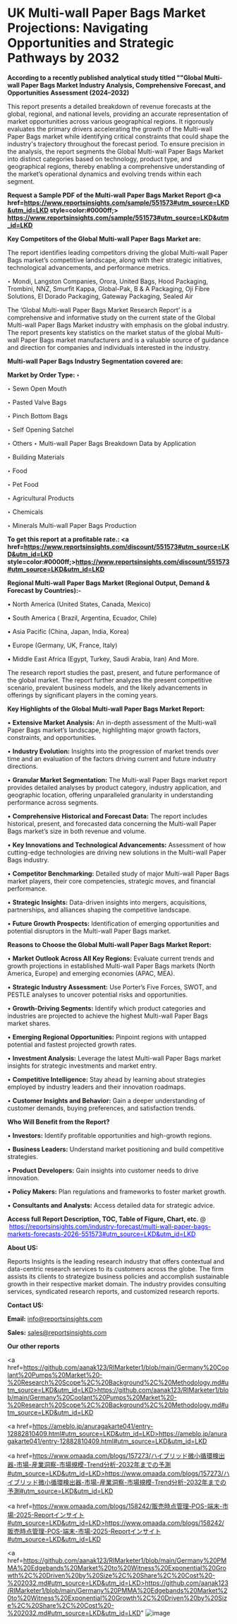 # UK Multi-wall Paper Bags Market Projections: Navigating Opportunities and Strategic Pathways by 2032

<strong>According to a recently published analytical study titled ""Global Multi-wall Paper Bags Market Industry Analysis, Comprehensive Forecast, and Opportunities Assessment (2024–2032)</strong>

This report presents a detailed breakdown of revenue forecasts at the global, regional, and national levels, providing an accurate representation of market opportunities across various geographical regions. It rigorously evaluates the primary drivers accelerating the growth of the Multi-wall Paper Bags market while identifying critical constraints that could shape the industry's trajectory throughout the forecast period. To ensure precision in the analysis, the report segments the Global Multi-wall Paper Bags Market into distinct categories based on technology, product type, and geographical regions, thereby enabling a comprehensive understanding of the market’s operational dynamics and evolving trends within each segment.

<strong>Request a Sample PDF of the Multi-wall Paper Bags Market Report </strong><strong>@<a href=https://www.reportsinsights.com/sample/551573#utm_source=LKD&utm_id=LKD style=color:#0000ff;> https://www.reportsinsights.com/sample/551573#utm_source=LKD&utm_id=LKD</a></strong></font>

<strong>Key Competitors of the Global Multi-wall Paper Bags Market are:</strong>

The report identifies leading competitors driving the global Multi-wall Paper Bags market’s competitive landscape, along with their strategic initiatives, technological advancements, and performance metrics.

‣ Mondi, Langston Companies, Orora, United Bags, Hood Packaging, Trombini, NNZ, Smurfit Kappa, Global-Pak, B & A Packaging, Oji Fibre Solutions, El Dorado Packaging, Gateway Packaging, Sealed Air

The ‘Global Multi-wall Paper Bags Market Research Report’ is a comprehensive and informative study on the current state of the Global Multi-wall Paper Bags Market industry with emphasis on the global industry. The report presents key statistics on the market status of the global Multi-wall Paper Bags market manufacturers and is a valuable source of guidance and direction for companies and individuals interested in the industry.

<strong>Multi-wall Paper Bags Industry Segmentation covered are:</strong>

<strong>Market by Order Type: </strong>
‣ 

‣ Sewn Open Mouth

‣ Pasted Valve Bags

‣ Pinch Bottom Bags

‣ Self Opening Satchel

‣ Others
‣ Multi-wall Paper Bags Breakdown Data by Application

‣ Building Materials

‣ Food

‣ Pet Food

‣ Agricultural Products

‣ Chemicals

‣ Minerals
Multi-wall Paper Bags Production

<strong>To get this report at a profitable rate.: <a href=https://www.reportsinsights.com/discount/551573#utm_source=LKD&utm_id=LKD style=color:#0000ff;>https://www.reportsinsights.com/discount/551573#utm_source=LKD&utm_id=LKD</a></strong></font>

<strong>Regional Multi-wall Paper Bags Market (Regional Output, Demand &amp; Forecast by Countries):-</strong>

• North America (United States, Canada, Mexico)

• South America ( Brazil, Argentina, Ecuador, Chile)

• Asia Pacific (China, Japan, India, Korea)

• Europe (Germany, UK, France, Italy)

• Middle East Africa (Egypt, Turkey, Saudi Arabia, Iran) And More.

The research report studies the past, present, and future performance of the global market. The report further analyzes the present competitive scenario, prevalent business models, and the likely advancements in offerings by significant players in the coming years.

<strong>Key Highlights of the Global Multi-wall Paper Bags Market Report:</strong>

• <strong>Extensive Market Analysis:</strong> An in-depth assessment of the Multi-wall Paper Bags market’s landscape, highlighting major growth factors, constraints, and opportunities.

• <strong>Industry Evolution:</strong> Insights into the progression of market trends over time and an evaluation of the factors driving current and future industry directions.

• <strong>Granular Market Segmentation:</strong> The Multi-wall Paper Bags market report provides detailed analyses by product category, industry application, and geographic location, offering unparalleled granularity in understanding performance across segments.

• <strong>Comprehensive Historical and Forecast Data:</strong> The report includes historical, present, and forecasted data concerning the Multi-wall Paper Bags market’s size in both revenue and volume.

• <strong>Key Innovations and Technological Advancements:</strong> Assessment of how cutting-edge technologies are driving new solutions in the Multi-wall Paper Bags industry.

• <strong>Competitor Benchmarking:</strong> Detailed study of major Multi-wall Paper Bags market players, their core competencies, strategic moves, and financial performance.

• <strong>Strategic Insights:</strong> Data-driven insights into mergers, acquisitions, partnerships, and alliances shaping the competitive landscape.

• <strong>Future Growth Prospects:</strong> Identification of emerging opportunities and potential disruptors in the Multi-wall Paper Bags market.

<strong>Reasons to Choose the Global Multi-wall Paper Bags Market Report:</strong>

• <strong>Market Outlook Across All Key Regions:</strong> Evaluate current trends and growth projections in established Multi-wall Paper Bags markets (North America, Europe) and emerging economies (APAC, MEA).

• <strong>Strategic Industry Assessment:</strong> Use Porter’s Five Forces, SWOT, and PESTLE analyses to uncover potential risks and opportunities.

• <strong>Growth-Driving Segments:</strong> Identify which product categories and industries are projected to achieve the highest Multi-wall Paper Bags market shares.

• <strong>Emerging Regional Opportunities:</strong> Pinpoint regions with untapped potential and fastest projected growth rates.

• <strong>Investment Analysis:</strong> Leverage the latest Multi-wall Paper Bags market insights for strategic investments and market entry.

• <strong>Competitive Intelligence:</strong> Stay ahead by learning about strategies employed by industry leaders and their innovation roadmaps.

• <strong>Customer Insights and Behavior:</strong> Gain a deeper understanding of customer demands, buying preferences, and satisfaction trends.

<strong>Who Will Benefit from the Report?</strong>

• <strong>Investors:</strong> Identify profitable opportunities and high-growth regions.

• <strong>Business Leaders:</strong> Understand market positioning and build competitive strategies.

• <strong>Product Developers:</strong> Gain insights into customer needs to drive innovation.

• <strong>Policy Makers:</strong> Plan regulations and frameworks to foster market growth.

• <strong>Consultants and Analysts:</strong> Access detailed data for strategic advice.
</ul>
<strong>Access full Report Description, TOC, Table of Figure, Chart, etc. </strong>@  <a href=https://reportsinsights.com/industry-forecast/multi-wall-paper-bags-markets-forecasts-2026-551573#utm_source=LKD&utm_id=LKD style=color:#0000ff;>https://reportsinsights.com/industry-forecast/multi-wall-paper-bags-markets-forecasts-2026-551573#utm_source=LKD&utm_id=LKD</a></font>

<strong><strong>About US</strong>:</strong>

Reports Insights is the leading research industry that offers contextual and data-centric research services to its customers across the globe. The firm assists its clients to strategize business policies and accomplish sustainable growth in their respective market domain. The industry provides consulting services, syndicated research reports, and customized research reports.

<strong>Contact US:</strong>

<p class=""""><b>Email:</b> <a href=mailto:info@reportsinsights.com>info@reportsinsights.com</a></p>
<p class=""""><b>Sales:</b> <a href=mailto:sales@reportsinsights.com>sales@reportsinsights.com</a></p>

<strong>Our other reports</strong>

<a href=https://github.com/aanak123/RIMarketer1/blob/main/Germany%20Coolant%20Pumps%20Market%20-%20Research%20Scope%2C%20Background%2C%20Methodology.md#utm_source=LKD&utm_id=LKD>https://github.com/aanak123/RIMarketer1/blob/main/Germany%20Coolant%20Pumps%20Market%20-%20Research%20Scope%2C%20Background%2C%20Methodology.md#utm_source=LKD&utm_id=LKD</a>

<a href=https://ameblo.jp/anuragakarte041/entry-12882810409.html#utm_source=LKD&utm_id=LKD>https://ameblo.jp/anuragakarte041/entry-12882810409.html#utm_source=LKD&utm_id=LKD</a>

<a href=https://www.omaada.com/blogs/157273/ハイブリッド微小循環検出器-市場-産業洞察-市場規模-Trend分析-2032年までの予測#utm_source=LKD&utm_id=LKD>https://www.omaada.com/blogs/157273/ハイブリッド微小循環検出器-市場-産業洞察-市場規模-Trend分析-2032年までの予測#utm_source=LKD&utm_id=LKD</a>

<a href=https://www.omaada.com/blogs/158242/販売時点管理-POS-端末-市場-2025-Reportインサイト#utm_source=LKD&utm_id=LKD>https://www.omaada.com/blogs/158242/販売時点管理-POS-端末-市場-2025-Reportインサイト#utm_source=LKD&utm_id=LKD</a>

<a href=https://github.com/aanak123/RIMarketer1/blob/main/Germany%20PMMA%20Edgebands%20Market%20to%20Witness%20Exponential%20Growth%2C%20Driven%20by%20Size%2C%20Share%2C%20Cost%20-%202032.md#utm_source=LKD&utm_id=LKD>https://github.com/aanak123/RIMarketer1/blob/main/Germany%20PMMA%20Edgebands%20Market%20to%20Witness%20Exponential%20Growth%2C%20Driven%20by%20Size%2C%20Share%2C%20Cost%20-%202032.md#utm_source=LKD&utm_id=LKD</a>"
![image](https://github.com/user-attachments/assets/68004245-4a53-4a51-bfa9-0ddc102f4266)
